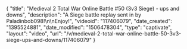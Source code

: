 {
    "title": "Medieval 2 Total War Online Battle #50 (3v3 Siege) - ups and downs",
    "description": "A Siege battle replay sent in by Paladinbob098!\n\nEnjoy!",
    "videoid": "117406079",
    "date_created": "1395524881",
    "date_modified": "1506478304",
    "type": "captivate",
    "layout": "video",
    "url": "\/v\/medieval-2-total-war-online-battle-50-3v3-siege-ups-and-downs\/117406079"
}